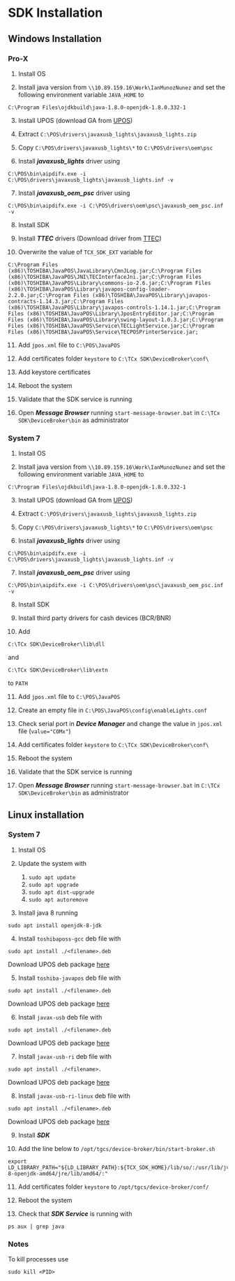 # SDK Installation

## Windows Installation

### Pro-X

1. Install OS

2. Install java version from `\\10.89.159.16\Work\IanMunozNunez` and set the following environment variable `JAVA_HOME` to

```
C:\Program Files\ojdkbuild\java-1.8.0-openjdk-1.8.0.332-1
```

3. Install UPOS (download GA from [UPOS](https://toshibacommerce.com/wps/myportal/marketing/?urile=wcm:path:/en-us/home/support/product-support/support-hardware/support-commonpackages-sitearea))

4. Extract `C:\POS\drivers\javaxusb_lights\javaxusb_lights.zip`

5. Copy `C:\POS\drivers\javaxusb_lights\*` to `C:\POS\drivers\oem\psc`

6. Install ***javaxusb_lights*** driver using

```
C:\POS\bin\aipdifx.exe -i C:\POS\drivers\javaxusb_lights\javaxusb_lights.inf -v
```

7. Install ***javaxusb_oem_psc*** driver using

```
C:\POS\bin\aipdifx.exe -i C:\POS\drivers\oem\psc\javaxusb_oem_psc.inf -v
```
8. Install SDK

9. Install ***TTEC*** drivers (Download driver from [TTEC](https://toshibacommerce.com/wps/myportal/marketing/?urile=wcm:path:/en-us/home/support/product-support/support-hardware/support-selfcheckout))

10. Overwrite the value of `TCX_SDK_EXT` variable for

```
C:\Program Files (x86)\TOSHIBA\JavaPOS\JavaLibrary\CmnJLog.jar;C:\Program Files (x86)\TOSHIBA\JavaPOS\JNI\TECInterfaceJni.jar;C:\Program Files (x86)\TOSHIBA\JavaPOS\Library\commons-io-2.6.jar;C:\Program Files (x86)\TOSHIBA\JavaPOS\Library\javapos-config-loader-2.2.0.jar;C:\Program Files (x86)\TOSHIBA\JavaPOS\Library\javapos-contracts-1.14.3.jar;C:\Program Files (x86)\TOSHIBA\JavaPOS\Library\javapos-controls-1.14.1.jar;C:\Program Files (x86)\TOSHIBA\JavaPOS\Library\JposEntryEditor.jar;C:\Program Files (x86)\TOSHIBA\JavaPOS\Library\swing-layout-1.0.3.jar;C:\Program Files (x86)\TOSHIBA\JavaPOS\Service\TECLightService.jar;C:\Program Files (x86)\TOSHIBA\JavaPOS\Service\TECPOSPrinterService.jar;
```

11. Add `jpos.xml` file to `C:\POS\JavaPOS`

12. Add certificates folder `keystore` to `C:\TCx SDK\DeviceBroker\conf\`

13. Add keystore certificates

14. Reboot the system

15. Validate that the SDK service is running

16. Open ***Message Browser*** running `start-message-browser.bat` in `C:\TCx SDK\DeviceBroker\bin` as administrator

### System 7

1. Install OS

2. Install java version from `\\10.89.159.16\Work\IanMunozNunez` and set the following environment variable `JAVA_HOME` to

```
C:\Program Files\ojdkbuild\java-1.8.0-openjdk-1.8.0.332-1
```

3. Install UPOS (download GA from [UPOS](https://toshibacommerce.com/wps/myportal/marketing/?urile=wcm:path:/en-us/home/support/product-support/support-hardware/support-commonpackages-sitearea))

4. Extract `C:\POS\drivers\javaxusb_lights\javaxusb_lights.zip`

5. Copy `C:\POS\drivers\javaxusb_lights\*` to `C:\POS\drivers\oem\psc`

6. Install ***javaxusb_lights*** driver using

```
C:\POS\bin\aipdifx.exe -i C:\POS\drivers\javaxusb_lights\javaxusb_lights.inf -v
```

7. Install ***javaxusb_oem_psc*** driver using

```
C:\POS\bin\aipdifx.exe -i C:\POS\drivers\oem\psc\javaxusb_oem_psc.inf -v
```
8. Install SDK

9. Install third party drivers for cash devices (BCR/BNR)

10. Add

```
C:\TCx SDK\DeviceBroker\lib\dll
```

and

```
C:\TCx SDK\DeviceBroker\lib\extn
```

to `PATH`

11. Add `jpos.xml` file to `C:\POS\JavaPOS`

12. Create an empty file in `C:\POS\JavaPOS\config\enableLights.conf`

13. Check serial port in ***Device Manager*** and change the value in `jpos.xml` file (`value="COMx"`)

14. Add certificates folder `keystore` to `C:\TCx SDK\DeviceBroker\conf\`

15. Reboot the system

16. Validate that the SDK service is running

17. Open ***Message Browser*** running `start-message-browser.bat` in `C:\TCx SDK\DeviceBroker\bin` as administrator

## Linux installation

### System 7

1. Install OS

2. Update the system with

    1. `sudo apt update`
    2. `sudo apt upgrade`
    3. `sudo apt dist-upgrade`
    4. `sudo apt autoremove`

3. Install java 8 running

```
sudo apt install openjdk-8-jdk
```

4. Install `toshibaposs-gcc` deb file with

```
sudo apt install ./<filename>.deb
```

Download UPOS deb package [here](https://toshibacommerce.com/wps/myportal/marketing/?urile=wcm:path:/en-us/home/support/product-support/support-hardware/support-commonpackages-sitearea)

5. Install `toshiba-javapos` deb file with

```
sudo apt install ./<filename>.deb
```

Download UPOS deb package [here](https://toshibacommerce.com/wps/myportal/marketing/?urile=wcm:path:/en-us/home/support/product-support/support-hardware/support-commonpackages-sitearea)

6. Install `javax-usb` deb file with

```
sudo apt install ./<filename>.deb
```

Download UPOS deb package [here](https://toshibacommerce.com/wps/myportal/marketing/?urile=wcm:path:/en-us/home/support/product-support/support-hardware/support-commonpackages-sitearea)

7. Install `javax-usb-ri` deb file with

```
sudo apt install ./<filename>.
```

Download UPOS deb package [here](https://toshibacommerce.com/wps/myportal/marketing/?urile=wcm:path:/en-us/home/support/product-support/support-hardware/support-commonpackages-sitearea)

8. Install `javax-usb-ri-linux` deb file with

```
sudo apt install ./<filename>.deb
```

Download UPOS deb package [here](https://toshibacommerce.com/wps/myportal/marketing/?urile=wcm:path:/en-us/home/support/product-support/support-hardware/support-commonpackages-sitearea)

9. Install ***SDK***

10. Add the line below to `/opt/tgcs/device-broker/bin/start-broker.sh`

```
export LD_LIBRARY_PATH="${LD_LIBRARY_PATH}:${TCX_SDK_HOME}/lib/so/:/usr/lib/jvm/java-8-openjdk-amd64/jre/lib/amd64/:"
```

11. Add certificates folder `keystore` to `/opt/tgcs/device-broker/conf/`

12. Reboot the system

13. Check that ***SDK Service*** is running with

```
ps aux | grep java
```

### Notes

To kill processes use

```
sudo kill <PID>
```
